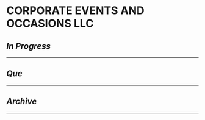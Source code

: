# CORPORATE EVENTS AND OCCASIONS LLC

## *In Progress*

--------------------

## *Que*

-----------------------------------
## *Archive*

-----------------------------------

